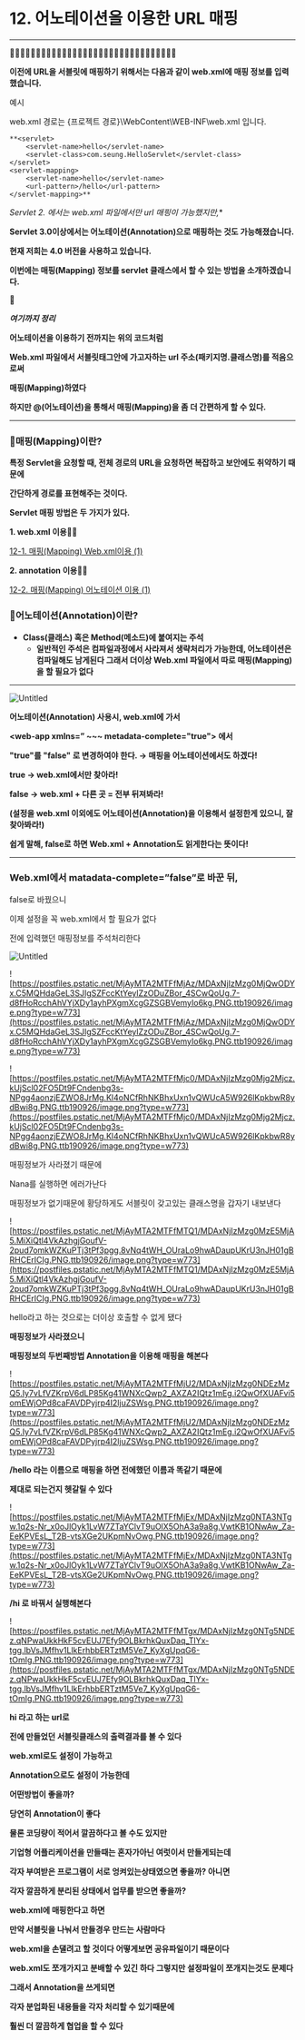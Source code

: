 # 12. 어노테이션을 이용한 URL 매핑

---

📌📌📌📌📌📌📌📌📌📌📌📌📌📌📌📌📌📌📌📌📌📌📌📌📌📌📌📌📌📌📌📌

**이전에 URL을 서블릿에 매핑하기 위해서는 다음과 같이 web.xml에 매핑 정보를 입력했습니다.**

예시

web.xml 경로는 {프로젝트 경로}\WebContent\WEB-INF\web.xml 입니다.

```
**<servlet>
	<servlet-name>hello</servlet-name>
	<servlet-class>com.seung.HelloServlet</servlet-class>
</servlet>
<servlet-mapping>
	<servlet-name>hello</servlet-name>
	<url-pattern>/hello</url-pattern>
</servlet-mapping>**
```

**Servlet 2.* 에서는 web.xml 파일에서만 url 매핑이 가능했지만,** 

**Servlet 3.0이상에서는 어노테이션(Annotation)으로 매핑하는 것도 가능해졌습니다.**

**현재 저희는 4.0 버전을 사용하고 있습니다.**

**이번에는 매핑(Mapping) 정보를 servlet 클래스에서 할 수 있는 방법을 소개하겠습니다.**

📌

***여기까지 정리***

**어노테이션을 이용하기 전까지는 위의 코드처럼**

**Web.xml 파일에서 서블릿태그안에 가고자하는 url 주소(패키지명.클래스명)를 적음으로써**

**매핑(Mapping)하였다**

**하지만 @(어노테이션)을 통해서 매핑(Mapping)을 좀 더 간편하게 할 수 있다.**

---

### 📌매핑(Mapping)이란?

**특정 Servlet을 요청할 때, 전체 경로의 URL을 요청하면 복잡하고 보안에도 취약하기 때문에**

**간단하게 경로를 표현해주는 것이다.**

**Servlet 매핑 방법은 두 가지가 있다.**

**1. web.xml 이용**📌📌

[12-1. 매핑(Mapping) Web.xml이용 (1)](https://www.notion.so/12-1-Mapping-Web-xml-1-88466c883c4842488efb321576162c41)

**2. annotation 이용**📌📌

[12-2. 매핑(Mapping) 어노테이션 이용 (1)](https://www.notion.so/12-2-Mapping-1-9530fb534b804bafb0c9e5cce1ebea7d)

### 📌어노테이션(Annotation)이란?

- **Class(클래스) 혹은 Method(메소드)에 붙여지는 주석**
    - **일반적인 주석은 컴파일과정에서 사라져서 생략처리가 가능한데, 어노테이션은 컴파일해도 남게된다 그래서 더이상 Web.xml 파일에서 따로 매핑(Mapping)을 할 필요가 없다**
    

---

![Untitled](12%20%E1%84%8B%E1%85%A5%E1%84%82%E1%85%A9%E1%84%90%E1%85%A6%E1%84%8B%2071486/Untitled.png)

**어노테이션(Annotation) 사용시, web.xml에 가서**

**<web-app xmlns=” ~~~ metadata-complete="true"> 에서**

**"true"를 "false" 로 변경하여야 한다. → 매핑을 어노테이션에서도 하겠다!**

**true  → web.xml에서만 찾아라!**

**false → web.xml + 다른 곳 = 전부 뒤져봐라!**

**(설정을 web.xml 이외에도 어노테이션(Annotation)을 이용해서 설정한게 있으니, 잘 찾아봐라!)**

**쉽게 말해, false로 하면 Web.xml + Annotation도 읽게한다는 뜻이다!**

---

### Web.xml에서 matadata-complete=”false”로 바꾼 뒤,

false로 바꿨으니

이제 설정을 꼭 web.xml에서 할 필요가 없다

전에 입력했던 매핑정보를 주석처리한다

![Untitled](12%20%E1%84%8B%E1%85%A5%E1%84%82%E1%85%A9%E1%84%90%E1%85%A6%E1%84%8B%2071486/Untitled%201.png)

![https://postfiles.pstatic.net/MjAyMTA2MTFfMjAz/MDAxNjIzMzg0MjQwODYx.C5MQHdaGeL3SJIgSZFccKtYeylZzODuZBor_4SCwQoUg.7-d8fHoRcchAhVYjXDy1ayhPXgmXcgGZSGBVemyIo6kg.PNG.ttb190926/image.png?type=w773](https://postfiles.pstatic.net/MjAyMTA2MTFfMjAz/MDAxNjIzMzg0MjQwODYx.C5MQHdaGeL3SJIgSZFccKtYeylZzODuZBor_4SCwQoUg.7-d8fHoRcchAhVYjXDy1ayhPXgmXcgGZSGBVemyIo6kg.PNG.ttb190926/image.png?type=w773)

![https://postfiles.pstatic.net/MjAyMTA2MTFfMjc0/MDAxNjIzMzg0Mjg2Mjcz.kUjScl02FO5Dt9FCndenbg3s-NPgg4aonzjEZWO8JrMg.Kl4oNCfRhNKBhxUxn1vQWUcA5W926lKpkbwR8ydBwi8g.PNG.ttb190926/image.png?type=w773](https://postfiles.pstatic.net/MjAyMTA2MTFfMjc0/MDAxNjIzMzg0Mjg2Mjcz.kUjScl02FO5Dt9FCndenbg3s-NPgg4aonzjEZWO8JrMg.Kl4oNCfRhNKBhxUxn1vQWUcA5W926lKpkbwR8ydBwi8g.PNG.ttb190926/image.png?type=w773)

매핑정보가 사라졌기 때문에

Nana를 실행하면 에러가난다

매핑정보가 없기때문에 황당하게도 서블릿이 갖고있는 클래스명을 갑자기 내보낸다

![https://postfiles.pstatic.net/MjAyMTA2MTFfMTQ1/MDAxNjIzMzg0MzE5MjA5.MiXiQtl4VkAzhgjGoufV-2pud7omkWZKuPTj3tPf3pgg.8vNq4tWH_OUraLo9hwADaupUKrU3nJH01gBRHCErICIg.PNG.ttb190926/image.png?type=w773](https://postfiles.pstatic.net/MjAyMTA2MTFfMTQ1/MDAxNjIzMzg0MzE5MjA5.MiXiQtl4VkAzhgjGoufV-2pud7omkWZKuPTj3tPf3pgg.8vNq4tWH_OUraLo9hwADaupUKrU3nJH01gBRHCErICIg.PNG.ttb190926/image.png?type=w773)

hello라고 하는 것으로는 더이상 호출할 수 없게 됐다

**매핑정보가 사라졌으니**

**매핑정보의 두번째방법 Annotation을 이용해 매핑을 해본다**

![https://postfiles.pstatic.net/MjAyMTA2MTFfMjU2/MDAxNjIzMzg0NDEzMzQ5.Iy7vLfVZKrpV6dLP85Kg41WNXcQwp2_AXZA2IQtz1mEg.i2QwOfXUAFvi5omEWjOPd8caFAVDPyjrp4I2ljuZSWsg.PNG.ttb190926/image.png?type=w773](https://postfiles.pstatic.net/MjAyMTA2MTFfMjU2/MDAxNjIzMzg0NDEzMzQ5.Iy7vLfVZKrpV6dLP85Kg41WNXcQwp2_AXZA2IQtz1mEg.i2QwOfXUAFvi5omEWjOPd8caFAVDPyjrp4I2ljuZSWsg.PNG.ttb190926/image.png?type=w773)

**/hello 라는 이름으로 매핑을 하면 전에했던 이름과 똑같기 때문에**

**제대로 되는건지 헷갈릴 수 있다**

![https://postfiles.pstatic.net/MjAyMTA2MTFfMjEx/MDAxNjIzMzg0NTA3NTgw.1q2s-Nr_x0oJlOyk1LvW7ZTaYClvT9uOlX5OhA3a9a8g.VwtKB1ONwAw_Za-EeKPVEsL_T2B-vtsXGe2UKpmNvOwg.PNG.ttb190926/image.png?type=w773](https://postfiles.pstatic.net/MjAyMTA2MTFfMjEx/MDAxNjIzMzg0NTA3NTgw.1q2s-Nr_x0oJlOyk1LvW7ZTaYClvT9uOlX5OhA3a9a8g.VwtKB1ONwAw_Za-EeKPVEsL_T2B-vtsXGe2UKpmNvOwg.PNG.ttb190926/image.png?type=w773)

**/hi 로 바꿔서 실행해본다**

![https://postfiles.pstatic.net/MjAyMTA2MTFfMTgx/MDAxNjIzMzg0NTg5NDEz.qNPwaUkkHkF5cvEUJ7Efy9OLBkrhkQuxDaq_TlYx-tgg.lbVsJMfhv1LlkErhbbERTztM5Ve7_KyXgUpqG6-tOmIg.PNG.ttb190926/image.png?type=w773](https://postfiles.pstatic.net/MjAyMTA2MTFfMTgx/MDAxNjIzMzg0NTg5NDEz.qNPwaUkkHkF5cvEUJ7Efy9OLBkrhkQuxDaq_TlYx-tgg.lbVsJMfhv1LlkErhbbERTztM5Ve7_KyXgUpqG6-tOmIg.PNG.ttb190926/image.png?type=w773)

**hi 라고 하는 url로** 

**전에 만들었던 서블릿클래스의 출력결과를 볼 수 있다**

**web.xml로도 설정이 가능하고**

**Annotation으로도 설정이 가능한데**

**어떤방법이 좋을까?**

**당연히 Annotation이 좋다**

**물론 코딩량이 적어서 깔끔하다고 볼 수도 있지만**

**기업형 어플리케이션을 만들때는 혼자가아닌 여럿이서 만들게되는데**

**각자 부여받은 프로그램이 서로 엉켜있는상태였으면 좋을까? 아니면**

**각자 깔끔하게 분리된 상태에서 업무를 받으면 좋을까?**

**web.xml에 매핑한다고 하면**

**만약 서블릿을 나눠서 만들경우 만드는 사람마다**

**web.xml을 손댈려고 할 것이다 어떻게보면 공유파일이기 때문이다**

**web.xml도 쪼개가지고 분배할 수 있긴 하다 그렇지만 설정파일이 쪼개지는것도 문제다**

**그래서 Annotation을 쓰게되면**

**각자 분업화된 내용들을 각자 처리할 수 있기때문에**

**훨씬 더 깔끔하게 협업을 할 수 있다**